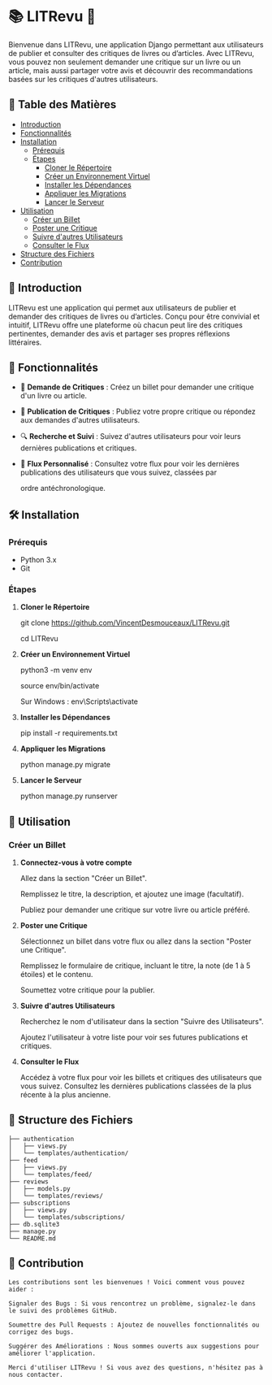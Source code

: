 # 📚 LITRevu 🎉

Bienvenue dans LITRevu, une application Django permettant aux utilisateurs de publier et consulter des critiques de livres ou d’articles. Avec LITRevu, vous pouvez non seulement demander une critique sur un livre ou un article, mais aussi partager votre avis et découvrir des recommandations basées sur les critiques d'autres utilisateurs.

## 📜 Table des Matières

- [Introduction](#-introduction)
- [Fonctionnalités](#-fonctionnalités)
- [Installation](#%EF%B8%8F-installation)
  - [Prérequis](#prérequis)
  - [Étapes](#étapes)
    - [Cloner le Répertoire](#cloner-le-répertoire)
    - [Créer un Environnement Virtuel](#créer-un-environnement-virtuel)
    - [Installer les Dépendances](#installer-les-dépendances)
    - [Appliquer les Migrations](#appliquer-les-migrations)
    - [Lancer le Serveur](#lancer-le-serveur)
- [Utilisation](#-utilisation)
  - [Créer un Billet](#créer-un-billet)
  - [Poster une Critique](#poster-une-critique)
  - [Suivre d'autres Utilisateurs](#suivre-dautres-utilisateurs)
  - [Consulter le Flux](#consulter-le-flux)
- [Structure des Fichiers](#-structure-des-fichiers)
- [Contribution](#-contribution)

## 🌟 Introduction

LITRevu est une application qui permet aux utilisateurs de publier et demander des critiques de livres ou d’articles. Conçu pour être convivial et intuitif, LITRevu offre une plateforme où chacun peut lire des critiques pertinentes, demander des avis et partager ses propres réflexions littéraires.

## 🚀 Fonctionnalités

- 📖 **Demande de Critiques** : Créez un billet pour demander une critique d'un livre ou article.

- 📝 **Publication de Critiques** : Publiez votre propre critique ou répondez aux demandes d'autres utilisateurs.

- 🔍 **Recherche et Suivi** : Suivez d'autres utilisateurs pour voir leurs dernières publications et critiques.

- 📰 **Flux Personnalisé** : Consultez votre flux pour voir les dernières publications des utilisateurs que vous suivez, classées par

     ordre antéchronologique.

## 🛠️ Installation

### Prérequis

- Python 3.x
- Git

### Étapes

1. **Cloner le Répertoire**
   
    git clone https://github.com/VincentDesmouceaux/LITRevu.git

    cd LITRevu

2. **Créer un Environnement Virtuel**
   
    python3 -m venv env
    
    source env/bin/activate  
    
    Sur Windows : env\Scripts\activate

3. **Installer les Dépendances**

    pip install -r requirements.txt

4. **Appliquer les Migrations**

    python manage.py migrate

5. **Lancer le Serveur**

    python manage.py runserver

## 📖 Utilisation

### Créer un Billet

1. **Connectez-vous à votre compte**

    Allez dans la section "Créer un Billet".
    
    Remplissez le titre, la description, et ajoutez une image (facultatif).

    Publiez pour demander une critique sur votre livre ou article préféré.

2. **Poster une Critique**

    Sélectionnez un billet dans votre flux ou allez dans la section "Poster une Critique".

    Remplissez le formulaire de critique, incluant le titre, la note (de 1 à 5 étoiles) et le contenu.

    Soumettez votre critique pour la publier.

3. **Suivre d'autres Utilisateurs**

    Recherchez le nom d'utilisateur dans la section "Suivre des Utilisateurs".

    Ajoutez l'utilisateur à votre liste pour voir ses futures publications et critiques.

4. **Consulter le Flux**

    Accédez à votre flux pour voir les billets et critiques des utilisateurs que vous suivez.
    Consultez les dernières publications classées de la plus récente à la plus ancienne.

## 📂 Structure des Fichiers

    
    ├── authentication
    │   ├── views.py
    │   └── templates/authentication/
    ├── feed
    │   ├── views.py
    │   └── templates/feed/
    ├── reviews
    │   ├── models.py
    │   └── templates/reviews/
    ├── subscriptions
    │   ├── views.py
    │   └── templates/subscriptions/
    ├── db.sqlite3
    ├── manage.py
    └── README.md

## 🤝 Contribution

    Les contributions sont les bienvenues ! Voici comment vous pouvez aider :

    Signaler des Bugs : Si vous rencontrez un problème, signalez-le dans le suivi des problèmes GitHub.

    Soumettre des Pull Requests : Ajoutez de nouvelles fonctionnalités ou corrigez des bugs.

    Suggérer des Améliorations : Nous sommes ouverts aux suggestions pour améliorer l'application.

    Merci d'utiliser LITRevu ! Si vous avez des questions, n'hésitez pas à nous contacter.    

